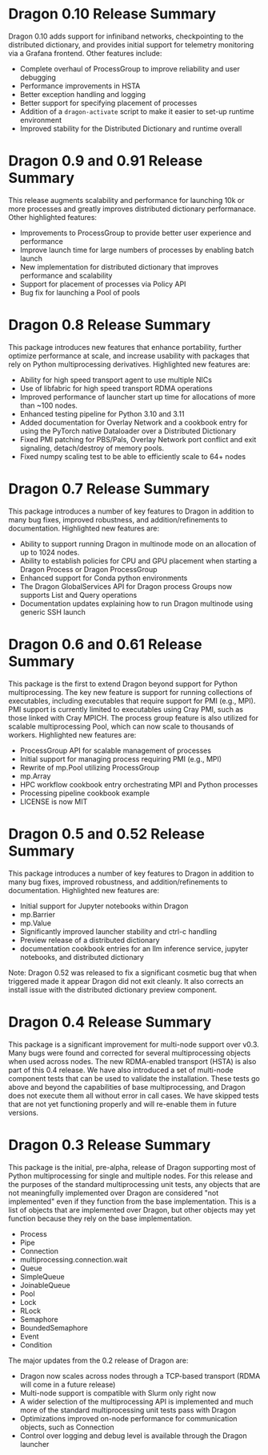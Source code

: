 # Dragon 0.10 Release Summary
Dragon 0.10 adds support for infiniband networks, checkpointing to the distributed dictionary,
and provides initial support for telemetry monitoring via a Grafana frontend. Other features include:

- Complete overhaul of ProcessGroup to improve reliability and user debugging
- Performance improvements in HSTA
- Better exception handling and logging 
- Better support for specifying placement of processes 
- Addition of a `dragon-activate` script to make it easier to set-up runtime environment
- Improved stability for the Distributed Dictionary and runtime overall


# Dragon 0.9 and 0.91 Release Summary
This release augments scalability and performance for launching 10k or more processes and greatly improves distributed dictionary
performanace. Other highlighted features:

- Improvements to ProcessGroup to provide better user experience and performance
- Improve launch time for large numbers of processes by enabling batch launch
- New implementation for distributed dictionary that improves performance and scalability
- Support for placement of processes via Policy API
- Bug fix for launching a Pool of pools

# Dragon 0.8 Release Summary
This package introduces new features that enhance portability, further optimize performance at scale, and increase usability with packages that rely on Python multiprocessing derivatives. Highlighted new features are:

- Ability for high speed transport agent to use multiple NICs
- Use of libfabric for high speed transport RDMA operations
- Improved performance of launcher start up time for allocations of more than ~100 nodes.
- Enhanced testing pipeline for Python 3.10 and 3.11
- Added documentation for Overlay Network and a cookbook entry for using the PyTorch native Dataloader over a Distributed Dictionary
- Fixed PMI patching for PBS/Pals, Overlay Network port conflict and exit signaling, detach/destroy of memory pools.
- Fixed numpy scaling test to be able to efficiently scale to 64+ nodes

# Dragon 0.7 Release Summary
This package introduces a number of key features to Dragon in addition to many bug fixes, improved robustness, and
addition/refinements to documentation. Highlighted new features are:

- Ability to support running Dragon in multinode mode on an allocation of up to 1024 nodes.
- Ability to establish policies for CPU and GPU placement when starting a Dragon Process or Dragon ProcessGroup
- Enhanced support for Conda python environments
- The Dragon GlobalServices API for Dragon process Groups now supports List and Query operations
- Documentation updates explaining how to run Dragon multinode using generic SSH launch

# Dragon 0.6 and 0.61 Release Summary
This package is the first to extend Dragon beyond support for Python
multiprocessing. The key new feature is support for running collections of
executables, including executables that require support for PMI (e.g., MPI). PMI
support is currently limited to executables using Cray PMI, such as those linked
with Cray MPICH. The process group feature is also utilized for scalable
multiprocessing Pool, which can now scale to thousands of workers. Highlighted
new features are:

- ProcessGroup API for scalable management of processes
- Initial support for managing process requiring PMI (e.g., MPI)
- Rewrite of mp.Pool utilizing ProcessGroup
- mp.Array
- HPC workflow cookbook entry orchestrating MPI and Python processes
- Processing pipeline cookbook example
- LICENSE is now MIT

# Dragon 0.5 and 0.52 Release Summary
This package introduces a number of key features to Dragon in addition to many bug fixes, improved robustness, and
addition/refinements to documentation. Highlighted new features are:

- Initial support for Jupyter notebooks within Dragon
- mp.Barrier
- mp.Value
- Significantly improved launcher stability and ctrl-c handling
- Preview release of a distributed dictionary
- documentation cookbook entries for an llm inference service, jupyter notebooks, and distributed dictionary

Note: Dragon 0.52 was released to fix a significant cosmetic bug that when triggered made it appear Dragon did not exit
cleanly. It also corrects an install issue with the distributed dictionary preview component.

# Dragon 0.4 Release Summary
This package is a significant improvement for multi-node support over v0.3. Many bugs were found and corrected for several
multiprocessing objects when used across nodes. The new RDMA-enabled transport (HSTA) is also part of this 0.4
release. We have also introduced a set of multi-node component tests that can be used to validate the installation.
These tests go above and beyond the capabilities of base multiprocessing, and Dragon does not execute them all
without error in call cases. We have skipped tests that are not yet functioning properly and will re-enable them
in future versions.

# Dragon 0.3 Release Summary
This package is the initial, pre-alpha, release of Dragon supporting most of Python multiprocessing for single and multiple
nodes.  For this release and the purposes of the standard multiprocessing unit tests, any objects that are not
meaningfully implemented over Dragon are considered "not implemented" even if they function from the base
implementation.  This is a list of objects that are implemented over Dragon, but other objects may yet function
because they rely on the base implementation.

- Process
- Pipe
- Connection
- multiprocessing.connection.wait
- Queue
- SimpleQueue
- JoinableQueue
- Pool
- Lock
- RLock
- Semaphore
- BoundedSemaphore
- Event
- Condition

The major updates from the 0.2 release of Dragon are:

- Dragon now scales across nodes through a TCP-based transport (RDMA will come in a future release)
- Multi-node support is compatible with Slurm only right now
- A wider selection of the multiprocessing API is implemented and much more of the standard multiprocessing
  unit tests pass with Dragon
- Optimizations improved on-node performance for communication objects, such as Connection
- Control over logging and debug level is available through the Dragon launcher
